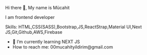 Hi there 👋, My name is Mücahit

I am frontend developer

Skills: HTML,CSS(SASS),Bootstrap,JS,ReactStrap,Material UI,Next JS,Git,Github,AWS,Firebase
<ul>
  <li>🌱 I’m currently learning NEXT JS</li>
  <li>How to reach me: 00mucahityildirim@gmail.com</li>
<ul/>
